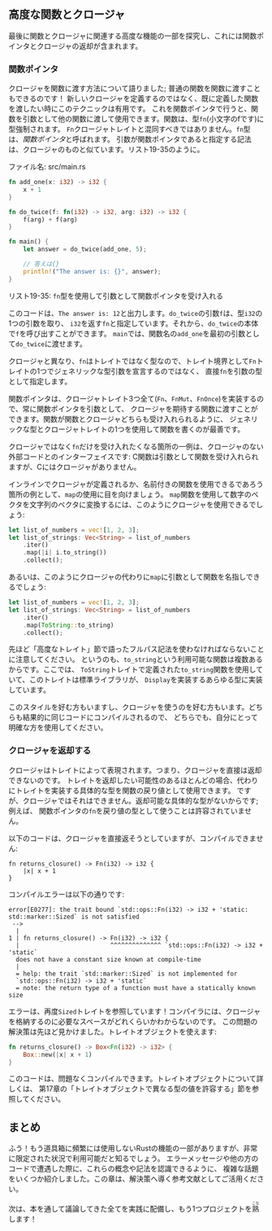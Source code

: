 <!-- ## Advanced Functions and Closures -->

## 高度な関数とクロージャ

<!-- Finally, we’ll explore some advanced features related to functions and -->
<!-- closures, which include function pointers and returning closures. -->

最後に関数とクロージャに関連する高度な機能の一部を探究し、これには関数ポインタとクロージャの返却が含まれます。

<!-- ### Function Pointers -->

### 関数ポインタ

<!-- We’ve talked about how to pass closures to functions; you can also pass regular -->
<!-- functions to functions! This technique is useful when you want to pass a -->
<!-- function you’ve already defined rather than defining a new closure. Doing this -->
<!-- with function pointers will allow you to use functions as arguments to other -->
<!-- functions. Functions coerce to the type `fn` (with a lowercase f), not to be -->
<!-- confused with the `Fn` closure trait. The `fn` type is called a *function -->
<!-- pointer*. The syntax for specifying that a parameter is a function pointer is -->
<!-- similar to that of closures, as shown in Listing 19-35. -->

クロージャを関数に渡す方法について語りました; 普通の関数を関数に渡すこともできるのです！
新しいクロージャを定義するのではなく、既に定義した関数を渡したい時にこのテクニックは有用です。
これを関数ポインタで行うと、関数を引数として他の関数に渡して使用できます。関数は、型`fn`(小文字のfです)に型強制されます。
`Fn`クロージャトレイトと混同すべきではありません。`fn`型は、*関数ポインタ*と呼ばれます。
引数が関数ポインタであると指定する記法は、クロージャのものと似ています。リスト19-35のように。

<!-- <span class="filename">Filename: src/main.rs</span> -->

<span class="filename">ファイル名: src/main.rs</span>

```rust
fn add_one(x: i32) -> i32 {
    x + 1
}

fn do_twice(f: fn(i32) -> i32, arg: i32) -> i32 {
    f(arg) + f(arg)
}

fn main() {
    let answer = do_twice(add_one, 5);

    // 答えは{}
    println!("The answer is: {}", answer);
}
```

<!-- <span class="caption">Listing 19-35: Using the `fn` type to accept a function -->
<!-- pointer as an argument</span> -->

<span class="caption">リスト19-35: `fn`型を使用して引数として関数ポインタを受け入れる</span>

<!-- This code prints `The answer is: 12`. We specify that the parameter `f` in -->
<!-- `do_twice` is an `fn` that takes one parameter of type `i32` and returns an -->
<!-- `i32`. We can then call `f` in the body of `do_twice`. In `main`, we can pass -->
<!-- the function name `add_one` as the first argument to `do_twice`. -->

このコードは、`The answer is: 12`と出力します。`do_twice`の引数`f`は、型`i32`の1つの引数を取り、
`i32`を返す`fn`と指定しています。それから、`do_twice`の本体で`f`を呼び出すことができます。
`main`では、関数名の`add_one`を最初の引数として`do_twice`に渡せます。

<!-- Unlike closures, `fn` is a type rather than a trait, so we specify `fn` as the -->
<!-- parameter type directly rather than declaring a generic type parameter with one -->
<!-- of the `Fn` traits as a trait bound. -->

クロージャと異なり、`fn`はトレイトではなく型なので、トレイト境界として`Fn`トレイトの1つでジェネリックな型引数を宣言するのではなく、
直接`fn`を引数の型として指定します。

<!-- Function pointers implement all three of the closure traits (`Fn`, `FnMut`, and -->
<!-- `FnOnce`), so you can always pass a function pointer as an argument for a -->
<!-- function that expects a closure. It’s best to write functions using a generic -->
<!-- type and one of the closure traits so your functions can accept either -->
<!-- functions or closures. -->

関数ポインタは、クロージャトレイト3つ全て(`Fn`、`FnMut`、`FnOnce`)を実装するので、常に関数ポインタを引数として、
クロージャを期待する関数に渡すことができます。関数が関数とクロージャどちらも受け入れられるように、
ジェネリックな型とクロージャトレイトの1つを使用して関数を書くのが最善です。

<!-- An example of where you would want to only accept `fn` and not closures is when -->
<!-- interfacing with external code that doesn’t have closures: C functions can -->
<!-- accept functions as arguments, but C doesn’t have closures. -->

クロージャではなく`fn`だけを受け入れたくなる箇所の一例は、クロージャのない外部コードとのインターフェイスです:
C関数は引数として関数を受け入れられますが、Cにはクロージャがありません。

<!-- couldだが、でしょうでは文を続けられないので、できるであろうにしている -->

<!-- As an example of where you could use either a closure defined inline or a named -->
<!-- function, let’s look at a use of `map`. To use the `map` function to turn a -->
<!-- vector of numbers into a vector of strings, we could use a closure, like this: -->

インラインでクロージャが定義されるか、名前付きの関数を使用できるであろう箇所の例として、`map`の使用に目を向けましょう。
`map`関数を使用して数字のベクタを文字列のベクタに変換するには、このようにクロージャを使用できるでしょう:

```rust
let list_of_numbers = vec![1, 2, 3];
let list_of_strings: Vec<String> = list_of_numbers
    .iter()
    .map(|i| i.to_string())
    .collect();
```

<!-- Or we could name a function as the argument to `map` instead of the closure, -->
<!-- like this: -->

あるいは、このようにクロージャの代わりに`map`に引数として関数を名指しできるでしょう:

```rust
let list_of_numbers = vec![1, 2, 3];
let list_of_strings: Vec<String> = list_of_numbers
    .iter()
    .map(ToString::to_string)
    .collect();
```

<!-- Note that we must use the fully qualified syntax that we talked about earlier -->
<!-- in the “Advanced Traits” section because there are multiple functions available -->
<!-- named `to_string`. Here, we’re using the `to_string` function defined in the -->
<!-- `ToString` trait, which the standard library has implemented for any type that -->
<!-- implements `Display`. -->

先ほど「高度なトレイト」節で語ったフルパス記法を使わなければならないことに注意してください。
というのも、`to_string`という利用可能な関数は複数あるからです。ここでは、
`ToString`トレイトで定義された`to_string`関数を使用していて、このトレイトは標準ライブラリが、
`Display`を実装するあらゆる型に実装しています。

<!-- Some people prefer this style, and some people prefer to use closures. They end -->
<!-- up compiling to the same code, so use whichever style is clearer to you. -->

このスタイルを好む方もいますし、クロージャを使うのを好む方もいます。どちらも結果的に同じコードにコンパイルされるので、
どちらでも、自分にとって明確な方を使用してください。

<!-- ### Returning Closures -->

### クロージャを返却する

<!-- Closures are represented by traits, which means you can’t return closures -->
<!-- directly. In most cases where you might want to return a trait, you can instead -->
<!-- use the concrete type that implements the trait as the return value of the -->
<!-- function. But you can’t do that with closures because they don’t have a -->
<!-- concrete type that is returnable; you’re not allowed to use the function -->
<!-- pointer `fn` as a return type, for example. -->

クロージャはトレイトによって表現されます。つまり、クロージャを直接は返却できないのです。
トレイトを返却したい可能性のあるほとんどの場合、代わりにトレイトを実装する具体的な型を関数の戻り値として使用できます。
ですが、クロージャではそれはできません。返却可能な具体的な型がないからです; 例えば、
関数ポインタの`fn`を戻り値の型として使うことは許容されていません。

<!-- The following code tries to return a closure directly, but it won’t compile: -->

以下のコードは、クロージャを直接返そうとしていますが、コンパイルできません:

```rust,ignore
fn returns_closure() -> Fn(i32) -> i32 {
    |x| x + 1
}
```

<!-- The compiler error is as follows: -->

コンパイルエラーは以下の通りです:

```text
error[E0277]: the trait bound `std::ops::Fn(i32) -> i32 + 'static:
std::marker::Sized` is not satisfied
 -->
  |
1 | fn returns_closure() -> Fn(i32) -> i32 {
  |                         ^^^^^^^^^^^^^^ `std::ops::Fn(i32) -> i32 + 'static`
  does not have a constant size known at compile-time
  |
  = help: the trait `std::marker::Sized` is not implemented for
  `std::ops::Fn(i32) -> i32 + 'static`
  = note: the return type of a function must have a statically known size
```

<!-- The error references the `Sized` trait again! Rust doesn’t know how much space -->
<!-- it will need to store the closure. We saw a solution to this problem earlier. -->
<!-- We can use a trait object: -->

エラーは、再度`Sized`トレイトを参照しています！コンパイラには、クロージャを格納するのに必要なスペースがどれくらいかわからないのです。
この問題の解決策は先ほど見かけました。トレイトオブジェクトを使えます:

```rust
fn returns_closure() -> Box<Fn(i32) -> i32> {
    Box::new(|x| x + 1)
}
```

<!-- This code will compile just fine. For more about trait objects, refer to the -->
<!-- “Using Trait Objects That Allow for Values of Different Types” section in -->
<!-- Chapter 17. -->

このコードは、問題なくコンパイルできます。トレイトオブジェクトについて詳しくは、
第17章の「トレイトオブジェクトで異なる型の値を許容する」節を参照してください。

<!-- ## Summary -->

## まとめ

<!-- Whew! Now you have some features of Rust in your toolbox that you won’t use -->
<!-- often, but you’ll know they’re available in very particular circumstances. -->
<!-- We’ve introduced several complex topics so that when you encounter them in -->
<!-- error message suggestions or in other peoples’ code, you’ll be able to -->
<!-- recognize these concepts and syntax. Use this chapter as a reference to guide -->
<!-- you to solutions. -->

ふう！もう道具箱に頻繁には使用しないRustの機能の一部がありますが、非常に限定された状況で利用可能だと知るでしょう。
エラーメッセージや他の方のコードで遭遇した際に、これらの概念や記法を認識できるように、
複雑な話題をいくつか紹介しました。この章は、解決策へ導く参考文献としてご活用ください。

<!-- Next, we’ll put everything we’ve discussed throughout the book into practice -->
<!-- and do one more project! -->

次は、本を通して議論してきた全てを実践に配備し、もう1つプロジェクトを<ruby>熟<rp>(</rp><rt>こな</rt><rp>)</rp></ruby>します！
